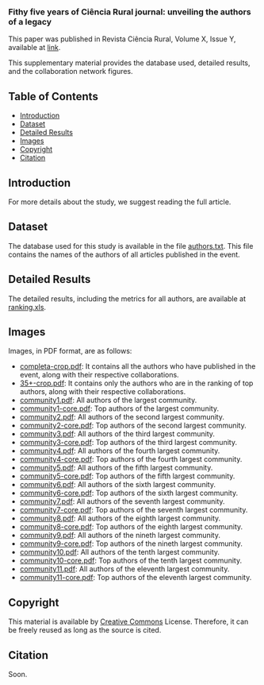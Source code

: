 ### Fithy five years of Ciência Rural journal: unveiling the authors of a legacy

This paper was published in Revista Ciência Rural, Volume X, Issue Y, available at [link](https://www.scielo.br/j/cr/).

This supplementary material provides the database used, detailed results, and the collaboration network figures.

## Table of Contents

- [Introduction](#Introduction)
- [Dataset](#Dataset)
- [Detailed Results](#Detailed-Results)
- [Images](#Images)
- [Copyright](#Copyright)
- [Citation](#Citation)

## Introduction

For more details about the study, we suggest reading the full article.

## Dataset

The database used for this study is available in the file [authors.txt](https://github.com/Sandrocamargo/publications/blob/main/cienciarural25/autores.txt). This file contains the names of the authors of all articles published in the event.

## Detailed Results

The detailed results, including the metrics for all authors, are available at [ranking.xls](https://github.com/Sandrocamargo/publications/blob/main/cienciarural25/ranking.xls). 

## Images

Images, in PDF format, are as follows:
- [completa-crop.pdf](https://github.com/Sandrocamargo/publications/blob/main/cienciarural25/completa-crop.pdf): It contains all the authors who have published in the event, along with their respective collaborations.
- [35+-crop.pdf](https://github.com/Sandrocamargo/publications/blob/main/cienciarural25/35+-crop.pdf): It contains only the authors who are in the ranking of top authors, along with their respective collaborations.
- [community1.pdf](https://github.com/Sandrocamargo/publications/blob/main/cienciarural25/comunidade1-completa-crop.pdf): All authors of the largest community.
- [community1-core.pdf](https://github.com/Sandrocamargo/publications/blob/main/cienciarural25/com1-15+-crop.pdf): Top authors of the largest community.
- [community2.pdf](https://github.com/Sandrocamargo/publications/blob/main/cienciarural25/comunidade2-completa-crop.pdf): All authors of the second largest community.
- [community2-core.pdf](https://github.com/Sandrocamargo/publications/blob/main/cienciarural25/com2-15+-crop.pdf): Top authors of the second largest community.
- [community3.pdf](https://github.com/Sandrocamargo/publications/blob/main/cienciarural25/comunidade3-completa-crop.pdf): All authors of the third largest community.
- [community3-core.pdf](https://github.com/Sandrocamargo/publications/blob/main/cienciarural25/com3-15+-crop.pdf): Top authors of the third largest community.
- [community4.pdf](https://github.com/Sandrocamargo/publications/blob/main/cienciarural25/comunidade4-completa-crop.pdf): All authors of the fourth largest community.
- [community4-core.pdf](https://github.com/Sandrocamargo/publications/blob/main/cienciarural25/com4-15+-crop.pdf): Top authors of the fourth largest community.
- [community5.pdf](https://github.com/Sandrocamargo/publications/blob/main/cienciarural25/comunidade5-completa-crop.pdf): All authors of the fifth largest community.
- [community5-core.pdf](https://github.com/Sandrocamargo/publications/blob/main/cienciarural25/com5-15+-crop.pdf): Top authors of the fifth largest community.
- [community6.pdf](https://github.com/Sandrocamargo/publications/blob/main/cienciarural25/comunidade6-completa-crop.pdf): All authors of the sixth largest community.
- [community6-core.pdf](https://github.com/Sandrocamargo/publications/blob/main/cienciarural25/com6-15+-crop.pdf): Top authors of the sixth largest community.
- [community7.pdf](https://github.com/Sandrocamargo/publications/blob/main/cienciarural25/comunidade7-completa-crop.pdf): All authors of the seventh largest community.
- [community7-core.pdf](https://github.com/Sandrocamargo/publications/blob/main/cienciarural25/com7-15+-crop.pdf): Top authors of the seventh largest community.
- [community8.pdf](https://github.com/Sandrocamargo/publications/blob/main/cienciarural25/comunidade8-completa-crop.pdf): All authors of the eighth largest community.
- [community8-core.pdf](https://github.com/Sandrocamargo/publications/blob/main/cienciarural25/com8-15+-crop.pdf): Top authors of the eighth largest community.
- [community9.pdf](https://github.com/Sandrocamargo/publications/blob/main/cienciarural25/comunidade9-completa-crop.pdf): All authors of the nineth largest community.
- [community9-core.pdf](https://github.com/Sandrocamargo/publications/blob/main/cienciarural25/com9-15+-crop.pdf): Top authors of the nineth largest community.
- [community10.pdf](https://github.com/Sandrocamargo/publications/blob/main/cienciarural25/comunidade10-completa-crop.pdf): All authors of the tenth largest community.
- [community10-core.pdf](https://github.com/Sandrocamargo/publications/blob/main/cienciarural25/com10-15+-crop.pdf): Top authors of the tenth largest community.
- [community11.pdf](https://github.com/Sandrocamargo/publications/blob/main/cienciarural25/comunidade11-completa-crop.pdf): All authors of the eleventh largest community.
- [community11-core.pdf](https://github.com/Sandrocamargo/publications/blob/main/cienciarural25/com11-15+-crop.pdf): Top authors of the eleventh largest community.
## Copyright

This material is available by [Creative Commons](https://creativecommons.org/licenses/by/3.0/) License. Therefore, it can be freely reused as long as the source is cited.

## Citation

Soon.
